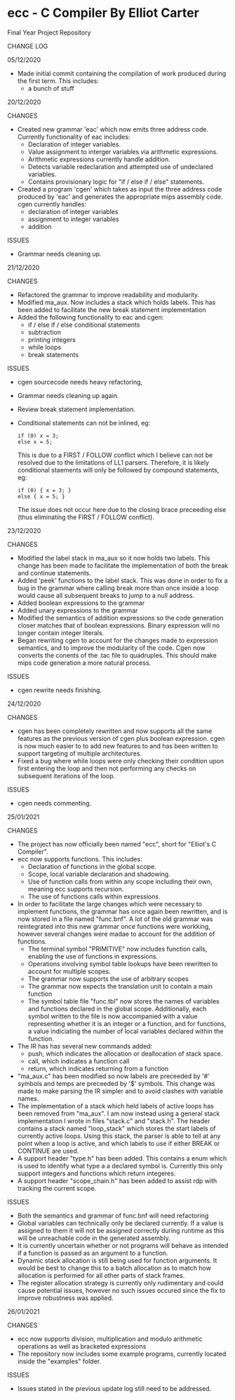 # ecc - C Compiler By Elliot Carter

Final Year Project Repository

CHANGE LOG

05/12/2020
  
  - Made initial commit containing the compilation of work produced
    during the first term. This includes:
    - a bunch of stuff

20/12/2020

CHANGES

  - Created new grammar 'eac' which now emits three address code.
    Currently functionality of eac includes:
    - Declaration of integer variables.
    - Value assignment to interger variables via arithmetic expressions.
    - Arithmetic expressions currently handle addition.
    - Detects variable redeclaration and attempted use of undeclared variables.
    - Contains provisionary logic for "if / else if / else" statements.
  - Created a program 'cgen' which takes as input the three address code produced
    by 'eac' and generates the appropriate mips assembly code. cgen currently
    handles:
      - declaration of integer variables
      - assignment to integer variables
      - addition
      
ISSUES

  - Grammar needs cleaning up.
        
21/12/2020

CHANGES

  - Refactored the grammar to improve readability and modularity.
  - Modified ma_aux. Now includes a stack which holds labels. This
    has been added to facilitate the new break statement implementation
  - Added the following functionality to eac and cgen:
    - if / else if / else conditional statements
    - subtraction
    - printing integers
    - while loops
    - break statements
      
ISSUES

  - cgen sourcecode needs heavy refactoring,
  - Grammar needs cleaning up again.
  - Review break statement implementation.
  - Conditional statements can not be inlined, eg:
      
        if (0) x = 3;
        else x = 5;
      
     This is due to a FIRST / FOLLOW conflict which I believe
     can not be resolved due to the limitations of LL1 parsers.
     Therefore, it is likely conditional staements will only be
     followed by compound statements, eg:
     
        if (0) { x = 3; }
        else { x = 5; }
     
     The issue does not occur here due to the closing brace preceeding 
     else (thus eliminating the FIRST / FOLLOW conflict).

     
23/12/2020

CHANGES

  - Modified the label stack in ma_aux so it now holds two labels.
    This change has been made to facilitate the implementation of
    both the break and continue statements.
  - Added 'peek' functions to the label stack. This was done in order 
    to fix a bug in the grammar where calling break more than once inside 
    a loop would cause all subsequent breaks to jump to a null address.
  - Added boolean expressions to the grammar
  - Added unary expressions to the grammar
  - Modified the semantics of addition expressions so the code generation 
    closer matches that of boolean expressions. Binary expression will no
    longer contain integer literals.
  - Began rewriting cgen to account for the changes made to expression
    semantics, and to improve the modularity of the code. Cgen now converts
    the conents of the .tac file to quadruples. This should make mips code
    generation a more natural process. 
      
ISSUES

  - cgen rewrite needs finishing.
  
24/12/2020

CHANGES

  - cgen has been completely rewritten and now supports all the same features 
    as the previous version of cgen plus boolean expression. cgen is now much
    easier to to add new features to and has been written to support targeting
    of multiple architectures.
  - Fixed a bug where while loops were only checking their condition upon first
    entering the loop and then not performing any checks on subsequent iterations
    of the loop.
      
ISSUES

  - cgen needs commenting.
    
25/01/2021

CHANGES

  - The project has now officially been named "ecc", short for "Elliot's C Compiler".
  - ecc now supports functions. This includes:
    - Declaration of functions in the global scope.
    - Scope, local variable declaration and shadowing.
    - Use of function calls from within any scope including their own, meaning ecc 
      supports recursion.
    - The use of functions calls within expressions.  
  - In order to facilitate the large changes which were necessary to implement 
    functions, the grammar has once again been rewritten, and is now stored in a 
    file named "func.bnf". A lot of the old grammar was reintegrated into this new
    grammar once functions were workking, however several changes were madae to 
    account for the addition of functions.
      - The terminal symbol "PRIMITIVE" now includes function calls, enabling the
        use of functions in expressions.
      - Operations involving symbol table lookups have been rewritten to account 
        for multiple scopes.
      - The grammar now supports the use of arbitrary scopes
      - The grammar now expects the translation unit to contain a main function
      - The symbol table file "func.tbl" now stores the names of variables and
        functions declared in the global scope. Additionally, each symbol written
        to the file is now accompanied with a value representing whether it is an
        integer or a function, and for functions, a value indiciating the number of
        local variables declared within the function.
  - The IR has has several new commands added:
    - push, which indicates the allocation or deallocation of stack space.
    - call, which indicates a function call
    - return, which indicates returning from a function
  - "ma_aux.c" has been modified so now labels are preceeded by '#' symbols and 
    temps are preceeded by '$' symbols. This change was made to make parsing the
    IR simpler and to avoid clashes with variable names.
  - The implementation of a stack which held labels of active loops has been removed
    from "ma_aux". I am now instead using a general stack implementation I wrote in
    files "stack.c" and "stack.h". The header contains a stack named "loop_stack" 
    which stores the start labels of currently active loops. Using this stack, the 
    parser is able to tell at any point when a loop is active, and which labels to
    use if either BREAK or CONTINUE are used.
  - A support header "type.h" has been added. This contains a enum which is used to 
    identify what type a a declared symbol is. Currently this only support integers
    and functions which return integeres.
  - A support header "scope_chain.h" has been added to assist rdp with tracking the 
    current scope.

ISSUES

  - Both the semantics and grammar of func.bnf will need refactoring
  - Global variables can technically only be declared currently. If a value
    is assigned to them it will not be assigned correctly during runtime as
    this will be unreachable code in the generated assembly.
  - It is currently uncertain whether or not programs will behave as intended
    if a function is passed as an argument to a function.
  - Dynamic stack allocation is still being used for function arguments. It would
    be best to change this to a batch allocation as to match how allocation is 
    performed for all other parts of stack frames.
  - The register allocation strategy is currently only rudimentary and could cause
    potential issues, however no such issues occured since the fix to improve 
    robustness was applied.
  
26/01/2021

CHANGES

  - ecc now supports division, multiplication and modulo arithmetic operations
    as well as bracketed expressions
  - The repository now includes some example programs, currently located inside
    the "examples" folder.

ISSUES

  - Issues stated in the previous update log still need to be addressed.
 
 
    
